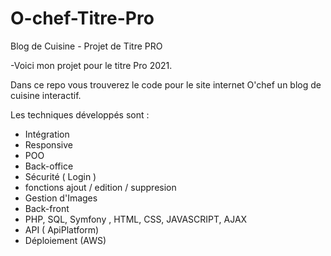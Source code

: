 # O-chef-Titre-Pro
Blog de Cuisine - Projet de Titre PRO

-Voici mon projet pour le titre Pro 2021.

Dans ce repo vous trouverez le code pour le site internet O'chef un blog de cuisine interactif.

Les techniques développés sont :

- Intégration 
- Responsive
- POO
- Back-office
- Sécurité ( Login )
- fonctions ajout / edition / suppresion 
- Gestion d'Images
- Back-front
- PHP, SQL, Symfony , HTML, CSS, JAVASCRIPT, AJAX
- API ( ApiPlatform)
- Déploiement (AWS) 
